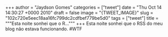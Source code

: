 
+++
author = "Jaydson Gomes"
categories = ["tweet"]
date = "Thu Oct 14 14:30:27 +0000 2010"
draft = false
image = "{TWEET_IMAGE}"
slug = "102c720e5eec18aa16fc799dc2cdfbef779be5d0"
tags = ["tweet"]
title = """Esta noite sonhei que o R..."""
+++
Esta noite sonhei que o RSS do meu blog não estava funcionando. #WTF
